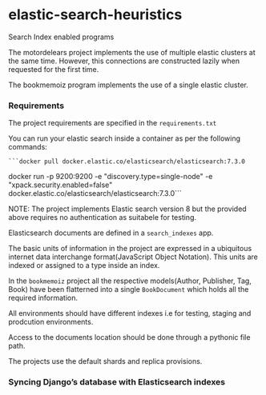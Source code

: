 # elastic-search-heuristics
Search Index enabled programs

The motordelears project implements the use of multiple elastic clusters at the same time.
However, this connections are constructed lazily when requested for the first time.


The bookmemoiz program implements the use of a single elastic cluster.

### Requirements

The project requirements are specified in the ```requirements.txt```

You can run your elastic search inside a container as per the following commands:

    ```docker pull docker.elastic.co/elasticsearch/elasticsearch:7.3.0
docker run -p 9200:9200 -e "discovery.type=single-node" -e "xpack.security.enabled=false" docker.elastic.co/elasticsearch/elasticsearch:7.3.0```

NOTE: The project implements Elastic search version 8 but the provided above requires no authentication as suitabele for testing.

Elasticsearch documents are defined in a ```search_indexes``` app.

The basic units of information in the project are expressed in a ubiquitous internet data interchange format(JavaScript Object Notation). This units are indexed or assigned to a type inside an index.

In the ```bookmemoiz``` project all the respective models(Author, Publisher, Tag, Book) have been flatterned into a single ```BookDocument``` which holds all the required information.

All environments should have different indexes i.e for testing, staging and prodcution environments.

Access to the documents location should be done through a pythonic file path.

The projects use the default shards and replica provisions.

### Syncing Django’s database with Elasticsearch indexes





